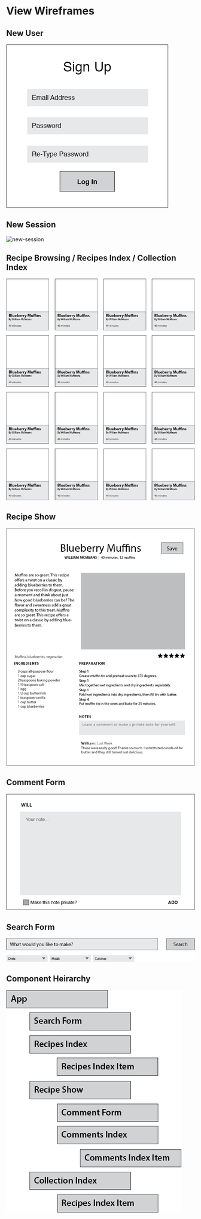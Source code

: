 # View Wireframes

## New User
![new-user]

## New Session
![new-session]

## Recipe Browsing / Recipes Index / Collection Index
![recipe-browsing]

## Recipe Show
![recipe]

## Comment Form
![comment]

## Search Form
![search]

## Component Heirarchy
![component-hierarchy]

[new-user]: ./wireframes/sign-up.png
[new-session]: ./wireframes/sign-in.png
[recipe-browsing]: ./wireframes/recipe-browsing.png
[recipe]: ./wireframes/recipe-view.png
[comment]: ./wireframes/comment.png
[search]: ./wireframes/search.png
[component-hierarchy]: ./wireframes/component-hierarchy.png
